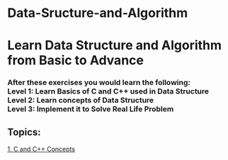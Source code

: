 # Data-Sructure-and-Algorithm
<h1>Learn Data Structure and Algorithm from Basic to Advance</h1>

<h3>After these exercises you would learn the following: <br>
Level 1: Learn Basics of C and C++ used in Data Structure<br>
Level 2: Learn concepts of Data Structure<br>
Level 3: Implement it to Solve Real Life Problem<br></h3>

<h2>Topics:</h1>
<a href="https://github.com/rijj1/Data-Structure-and-Algorithm/tree/main/01.%20C%20and%20C%2B%2B%20Concepts"<h3>1. C and C++ Concepts</h3></a>
